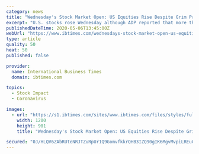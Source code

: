 ```yaml
---
category: news
title: "Wednesday's Stock Market Open: US Equities Rise Despite Grim Private Payroll Data"
excerpt: "U.S. stocks rose Wednesday although ADP reported that more than 20 million private payroll jobs were lost in April."
publishedDateTime: 2020-05-06T13:45:00Z
webUrl: "https://www.ibtimes.com/wednesdays-stock-market-open-us-equities-rise-despite-grim-private-payroll-data-2971283"
type: article
quality: 50
heat: 50
published: false

provider:
  name: International Business Times
  domain: ibtimes.com

topics:
  - Stock Impact
  - Coronavirus

images:
  - url: "https://s1.ibtimes.com/sites/www.ibtimes.com/files/styles/full/public/2020/05/06/wall-street.jpg"
    width: 1200
    height: 901
    title: "Wednesday's Stock Market Open: US Equities Rise Despite Grim Private Payroll Data"

secured: "0J/HLQV6ZAbRUteNRJTZuRpUr1Q9GomvfkkrQHB3IZQ90gIK6MgvMvpiLREuCDTZlYIT+die6OlRr8jQJbtRMxHk30sBLIUsPu27QE1jlWaExUaTPVF1IU8rz05IOE9tXJoNlIUd+hVdq0w0glqgFBjTNaSg7ZkBbJ8PnVjWP09DfZvBHZBSKr1A7x+nDCrDch0EVqZEXSsvtroOpEMHO3qLaCWeHWW0k25nNF77KDmqIPxDPG71qcRk8buCsRKbwg/yBJrYRf8ziBZxZKhM7vr2FPQKy+i8Jdjrrmu0LWskMXvq6n/qxrhgbg1DZf0eFo9Ht5OpvuYA0EJW2LkHff1SJGVuzTMimB47X4V5iVtJdeFQWTr1Y+57MwENpyi9VH+tEY0Hza/PLv0aIKedYcjypblaAGB9hXtaynJdwmNT5QpqXEMDNDfgy8acEEYOCKuwkRtXiMpd6uQEMbltNxniSE1cWAdhg6bHijLM74A=;bzOKPAiCVMRMmCLY1+j6fg=="
---
```


